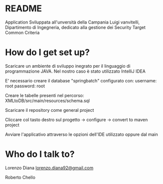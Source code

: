 # README #
Application Sviluppata all'unversità della Campania Luigi vanvitelli, Dipartimento di Ingegneria, dedicato alla gestione dei Security Target Common Criteria


# How do I get set up? #

Scaricare un ambiente di sviluppo inegrato per il linguaggio di programmazione JAVA. Nel nostro caso è stato utilizzato IntelliJ IDEA

E' necessario creare il database "springbatch" configurato con: 
username: root 
password: root

Creare le tabelle presenti nel percorso: XMLtoDB/src/main/resources/schema.sql

Scaricare il repository come general project

Cliccare col tasto destro sul progetto -> configure -> convert to maven project

Avviare l'applicativo attraverso le opzioni dell'IDE utilizzato oppure dal main


# Who do I talk to? #
Lorenzo Diana
lorenzo.diana92@gmail.com

Roberto Chello
